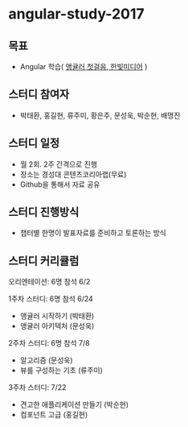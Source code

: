 
angular-study-2017
===========

## 목표
  - Angular 학습( [앵귤러 첫걸음, 한빛미디어](http://book.naver.com/bookdb/book_detail.nhn?bid=12096305) )
  
## 스터디 참여자
  - 박태환, 홍길현, 류주미, 황은주, 문성욱, 박순현, 배명진

## 스터디 일정
  - 월 2회. 2주 간격으로 진행
  - 장소는 경성대 콘텐츠코리아랩(무료)
  - Github을 통해서 자료 공유

## 스터디 진행방식
  - 챕터별 한명이 발표자료를 준비하고 토론하는 방식

## 스터디 커리큘럼
 오리엔테이션: 6명 참석 6/2

 1주차 스터디: 6명 참석  6/24
   - 앵귤러 시작하기 (박태환)
   - 앵귤러 아키텍처 (문성욱)
 
 2주차 스터디: 6명 참석 7/8
   - 알고리즘 (문성욱)
   - 뷰를 구성하는 기초 (류주미)
   
 3주차 스터디: 7/22
   - 견고한 애플리케이션 만들기 (박순현)
   - 컴포넌트 고급 (홍길현)